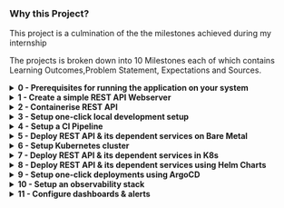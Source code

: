 ### Why this Project?
This project is a culmination of the the milestones achieved during my internship

The projects is broken down into 10 Milestones each of which contains Learning Outcomes,Problem Statement, Expectations and Sources.

<details>
<summary><b>0 - Prerequisites for running the application on your system</b></summary>

This project requires the following tools to be installed on your system:

1) Make

   i) Windows Users (Chocolatey):

   Install Chocolatey from https://chocolatey.org/.
   
   Open a terminal window and run:
   
        choco install make 
        
   ii) Mac users(Homebrew):
   
   Open Terminal and run:
   
        /bin/bash -c "$(curl -fsSL https://raw.githubusercontent.com/Homebrew/install/HEAD/install.sh)" 
   
   Follow the on-screen instructions for Homebrew installation. Then, run:
   
        brew install make 

   iii) For Debian based distro run
   
         sudo apt-get update && sudo apt-get install make

   iv) For RPM based distro
   
         sudo yum update && sudo yum install make

2) Docker
   
    Visit the official Docker documentation: https://docs.docker.com/engine/install/
   
    Follow the installation instructions specific to your operating system (Windows, macOS, or Linux).

3) Install Mysql and configure it(The version used in the application is 8.0)

3) Create a .env file to inject the following environment variables into the container


        DB_USER=     Fill in the required details created as part of step3
        DB_PASSWORD=
        DB_HOST=
        DB_PORT=
        DB_NAME=
        MYSQL_ROOT_PASSWORD= 

5) Use make commands in the Makefile  to run docker compose

</details>



<details>
<summary><b>1 - Create a simple REST API Webserver</b></summary>
  
### Learning Outcomes
  
Learnt about the best practices for REST APIs.

Learnt about the Twelve-Factor App methodology.

### Problem Statement

Create a student CRUD REST API using Golang and Gin


### Functional Requirement

Using the API we should be able to perform the following operations.

Add a new student.

Get all students.

Get a student with an ID.

Update existing student information.

Delete a student record.

### Expectations

Create a public repository on GitHub.

The repository should contain the following

        README.md file explaining the purpose of the repo, along with local setup instructions.
              
        Explicitly maintaining dependencies in a file ex (pom.xml, build.gradle, go.mod, requirements.txt, etc).
              
        Makefile to build and run the REST API locally.
              
        Ability to run DB schema migrations to create the student table.
              
        Config (such as database URL) should not be hard-coded in the code and should be passed through environment variables.
              
        Postman collection for the APIs.

API expectations
        Support API versioning (e.g., api/v1/<resource>).
        
        Using proper HTTP verbs for different operations.
        
        API should emit meaningful logs with appropriate log levels.
        
        API should have a /healthcheck endpoint.
        
        Unit tests for different endpoints.

### Further Reading

        The Twelve-Factor App
        
        Readme Driven Development
        
        Best Practices for REST API design

</details>

<details>
<summary><b>2 - Containerise REST API</b></summary>
<!-- Include details for Milestone 2 here -->
  
  ## Learning Outcomes

  Learnt how to Dockerise an application.

  Learnt about Mutli-stage Dockerfile.

  Learnt about Dockerfile best practices.

## Problem Statement
Create Dockerfile for the REST API.
## Expectations


    1) API should be run using the docker image.

    2) Dockerfile should have different stages to build and run the API.

    3) We should be able to inject environment variables while running the docker container at runtime.

    4) README.md should be updated with proper instructions to build the image and run the docker container.

    5) Similarly appropriate make targets should be added in the Makefile.

    6) The docker image should be properly tagged using semver tagging, use of latest tag is heavily discouraged.

    7) Appropriate measures should be taken to reduce docker image size. We want our images to have a small size footprint. 

## Sources

    Dockerfile Best Practices

    Advanced Dockerfile

    Hadolint

    Semantic versioning
</details>

<details>
<summary><b>3 - Setup one-click local development setup</b></summary>

## Problem Statement
  We want to simplify the process of setting up API on the local machine for development. The idea is to enable other   team members to run the API and its dependent services with the least amount of steps involved in getting this up and running. 
  
We won’t be assuming that other team members have the required tools already installed on their local. So we will be going one step further and providing them with simple bash functions to install the required tools.
## Expectations

  1)  API and its dependent services should be run using docker-compose.
    
  2)  README.md file should be updated with instructions
     
       i) To add pre-requisites for any existing tools that must already be installed (e.g., docker, make, etc)
      
  3)  When we run the make target to start the REST API docker container,
     
       i) Later it should invoke the docker compose command to start the API docker container and dependent services
      
 ## Source
 
 Docker compose docs

</details>




<details>
<summary><b>4 - Setup a CI Pipeline</b></summary>

#### Problem Statement:
Implementing a Continuous Integration (CI) pipeline is crucial for automating the build, test, and deployment processes of our application. The goal is to set up a CI pipeline that automatically builds and tests our codebase whenever changes are pushed to the repository.

#### Learning Outcomes:
- Understanding of CI/CD concepts and practices.
- Experience with popular CI tools such as Jenkins, GitLab CI, or GitHub Actions.
- Knowledge of configuring build scripts, running tests, and automating deployment tasks.

#### Expectations:
- Configure a CI pipeline to automatically build the project when changes are pushed to the repository.
- Include steps for running unit tests, integration tests, and any other relevant checks.
- Ensure that the CI pipeline integrates seamlessly with version control and notifies relevant stakeholders of build status.

#### Further Reading:
- [Continuous Integration, Delivery, and Deployment](https://www.atlassian.com/continuous-delivery/ci-vs-ci-vs-cd)
- [Introduction to GitLab CI/CD](https://docs.gitlab.com/ee/ci/)
- [GitHub Actions Documentation](https://docs.github.com/en/actions)

</details>

<details>
<summary><b>5 - Deploy REST API & its dependent services on Bare Metal</b></summary>

#### Problem Statement:
Deploying the REST API and its dependent services on bare metal servers provides full control over the infrastructure. The objective is to set up and configure the necessary servers to host the application and ensure its availability and reliability.

#### Learning Outcomes:
- Understanding of server provisioning and configuration management.
- Experience with deploying and managing applications on physical servers.
- Knowledge of networking, security, and monitoring practices for bare metal environments.

#### Expectations:
- Provision bare metal servers and install the required operating system and dependencies.
- Configure network settings, firewall rules, and security measures to protect the servers.
- Deploy the REST API and its dependent services, ensuring high availability and scalability.

</details>


<details>
<summary><b>6 - Setup Kubernetes cluster</b></summary>

#### Problem Statement:
Setting up a Kubernetes cluster provides a scalable and resilient platform for deploying containerized applications. The objective is to configure and deploy a Kubernetes cluster that can host our application and its dependent services.

#### Learning Outcomes:
- Understanding of Kubernetes architecture and components.
- Experience with provisioning and configuring Kubernetes clusters.
- Knowledge of deploying and managing applications in a Kubernetes environment.

#### Expectations:
- Provision a Kubernetes cluster on a cloud provider or on-premises infrastructure.
- Configure cluster networking, storage, and security settings.
- Deploy necessary Kubernetes resources such as pods, services, and ingresses for hosting the application.

</details>

<details>
<summary><b>7 - Deploy REST API & its dependent services in K8s</b></summary>

#### Problem Statement:
Deploying the REST API and its dependent services in a Kubernetes cluster leverages the benefits of container orchestration. The goal is to containerize the application components and deploy them as Kubernetes resources.

#### Learning Outcomes:
- Experience with containerization using Docker or other container runtimes.
- Understanding of Kubernetes deployment manifests and resource definitions.
- Knowledge of service discovery, load balancing, and scaling in Kubernetes.

#### Expectations:
- Containerize the REST API and its dependent services using Docker or other containerization tools.
- Write Kubernetes deployment and service manifests for each application component.
- Deploy the containerized applications to the Kubernetes cluster and verify their functionality.

</details>

<details>
<summary><b>8 - Deploy REST API & its dependent services using Helm Charts</b></summary>

#### Problem Statement:
Using Helm charts simplifies the deployment and management of complex applications in Kubernetes. The objective is to package the REST API and its dependent services into Helm charts and deploy them using Helm.

#### Learning Outcomes:
- Understanding of Helm chart structure and templating.
- Experience with creating custom Helm charts for applications.
- Knowledge of Helm commands for installing, upgrading, and managing releases.

#### Expectations:
- Organize the application components into Helm chart templates.
- Parameterize the Helm charts to allow customization during deployment.
- Deploy the Helm charts to the Kubernetes cluster using Helm and verify successful deployment.

</details>

<details>
<summary><b>9 - Setup one-click deployments using ArgoCD</b></summary>

#### Problem Statement:
ArgoCD provides a GitOps workflow for declarative continuous delivery of Kubernetes applications. The goal is to set up ArgoCD to automate deployments and maintain application configuration in sync with Git repositories.

#### Learning Outcomes:
- Understanding of GitOps principles and practices.
- Experience with setting up and configuring ArgoCD for Kubernetes clusters.
- Knowledge of managing application deployments and configuration with ArgoCD.

#### Expectations:
- Install and configure ArgoCD in the Kubernetes cluster.
- Define application manifests and sync policies in ArgoCD repositories.
- Automate application deployments by syncing changes from Git repositories to the cluster.

</details>

<details>
<summary><b>10 - Setup an observability stack</b></summary>

#### Problem Statement:
Monitoring and observability are essential for understanding the health and performance of our application. The objective is to set up an observability stack that includes logging, metrics, and tracing capabilities.

#### Learning Outcomes:
- Understanding of observability concepts and tools.
- Experience with setting up monitoring and logging solutions for distributed systems.
- Knowledge of analyzing and troubleshooting application issues using observability data.

#### Expectations:
- Deploy logging solutions such as Elasticsearch, Fluentd, and Kibana (EFK) or Loki and Grafana (Promtail).
- Set up metrics collection using Prometheus and visualize metrics with Grafana.
- Instrument the application code for distributed tracing using tools like Jaeger or Zipkin.

</details>

<details>
<summary><b>11 - Configure dashboards & alerts</b></summary>

#### Problem Statement:
Dashboards and alerts provide insights into the health and performance of our application and infrastructure. The goal is to configure dashboards and alerts based on key metrics and events.

#### Learning Outcomes:
- Understanding of monitoring dashboards and alerting systems.
- Experience with configuring dashboards and defining alerting rules.
- Knowledge of responding to alerts and troubleshooting issues proactively.

#### Expectations:
- Create dashboards in Grafana or similar tools to visualize important metrics and trends.
- Define alerting rules based on thresholds, anomalies, or specific events.
- Set up notification channels (e.g., email, Slack) to receive alerts and respond to incidents promptly.

</details>

